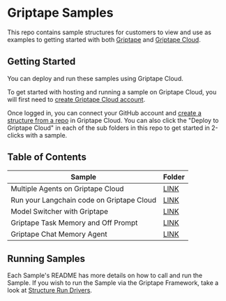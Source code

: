 # Griptape Samples

This repo contains sample structures for customers to view and use as examples to getting started with both [Griptape](https://github.com/griptape-ai/griptape) and [Griptape Cloud](https://cloud.griptape.ai/).

## Getting Started

You can deploy and run these samples using Griptape Cloud.

To get started with hosting and running a sample on Griptape Cloud, you will first need to [create Griptape Cloud account](https://auth.cloud.griptape.ai/u/login).

Once logged in, you can connect your GitHub account and [create a structure from a repo](https://cloud.griptape.ai/structures) in Griptape Cloud. You can also click the "Deploy to Griptape Cloud" in each of the sub folders in this repo to get started in 2-clicks with a sample.

## Table of Contents

| Sample | Folder |
| -------- | ------- |
| Multiple Agents on Griptape Cloud | [LINK](https://github.com/griptape-ai/griptape-sample-structures/tree/main/griptape-multi-agent-workflows) |
| Run your Langchain code on Griptape Cloud | [LINK](https://github.com/griptape-ai/griptape-sample-structures/tree/main/langchain-calculator) |
| Model Switcher with Griptape | [LINK](https://github.com/griptape-ai/griptape-sample-structures/tree/main/griptape-model-switcher) |
| Griptape Task Memory and Off Prompt | [LINK](https://github.com/griptape-ai/griptape-sample-structures/tree/main/griptape-off-prompt) |
| Griptape Chat Memory Agent | [LINK](https://github.com/griptape-ai/griptape-sample-structures/tree/main/griptape-chat-memory-agent) |

## Running Samples

Each Sample's README has more details on how to call and run the Sample. If you wish to run the Sample via the Griptape Framework, take a look at [Structure Run Drivers](https://docs.griptape.ai/stable/griptape-framework/drivers/structure-run-drivers/).